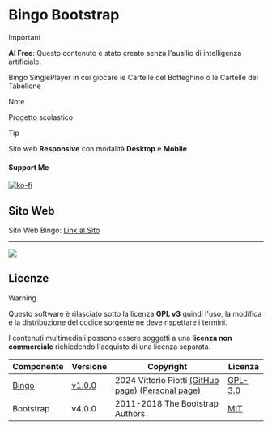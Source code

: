 

# Bingo Bootstrap

> [!IMPORTANT]
> **AI Free**: Questo contenuto è stato creato senza l'ausilio di intelligenza artificiale.


Bingo SinglePlayer in cui giocare le Cartelle del Botteghino o le Cartelle del Tabellone

> [!NOTE]
> Progetto scolastico


> [!TIP]
> Sito web **Responsive** con modalità **Desktop** e **Mobile**

#### Support Me


[![ko-fi](https://ko-fi.com/img/githubbutton_sm.svg)](https://ko-fi.com/P5P012BC8U)


## Sito Web

Sito Web Bingo: [Link al Sito](https://vittoriopiotti.altervista.org/Bingo/Offline/index.html)


---

<img src="https://github.com/vittorioPiotti/Bingo/blob/main/socialpreview13.png" />



## Licenze

> [!WARNING]
> Questo software è rilasciato sotto la licenza **GPL v3** quindi l'uso, la modifica e la distribuzione del codice sorgente ne deve rispettare i termini.
> 
> I contenuti multimediali possono essere soggetti a una **licenza non commerciale** richiedendo l'acquisto di una licenza separata.



| Componente         | Versione  | Copyright                         | Licenza                                                       |
|--------------------|-----------|-----------------------------------|---------------------------------------------------------------|
| [Bingo](https://github.com/vittorioPiotti/Bingo-Bootstrap) | [v1.0.0](https://github.com/vittorioPiotti/Bingo-Bootstrap/releases/tag/v1.0.0)    | 2024 Vittorio Piotti [(GitHub page)](https://github.com/vittorioPiotti) [(Personal page)](https://vittoriopiotti.altervista.org/)            | [GPL-3.0 ](https://github.com/vittorioPiotti/Bingo-Bootstrap/blob/main/LICENSE.md) |
| Bootstrap          | v4.0.0    | 2011-2018 The Bootstrap Authors   | [MIT ](https://github.com/twbs/bootstrap/blob/master/LICENSE) |

